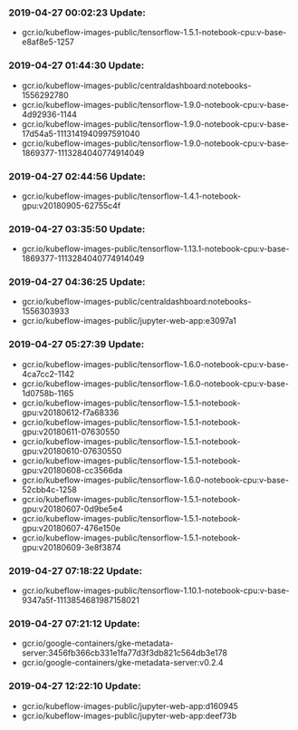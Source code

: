 ### 2019-04-27 00:02:23 Update:

- gcr.io/kubeflow-images-public/tensorflow-1.5.1-notebook-cpu:v-base-e8af8e5-1257
### 2019-04-27 01:44:30 Update:

- gcr.io/kubeflow-images-public/centraldashboard:notebooks-1556292780
- gcr.io/kubeflow-images-public/tensorflow-1.9.0-notebook-cpu:v-base-4d92936-1144
- gcr.io/kubeflow-images-public/tensorflow-1.9.0-notebook-cpu:v-base-17d54a5-1113141940997591040
- gcr.io/kubeflow-images-public/tensorflow-1.9.0-notebook-cpu:v-base-1869377-1113284040774914049
### 2019-04-27 02:44:56 Update:

- gcr.io/kubeflow-images-public/tensorflow-1.4.1-notebook-gpu:v20180905-62755c4f
### 2019-04-27 03:35:50 Update:

- gcr.io/kubeflow-images-public/tensorflow-1.13.1-notebook-cpu:v-base-1869377-1113284040774914049
### 2019-04-27 04:36:25 Update:

- gcr.io/kubeflow-images-public/centraldashboard:notebooks-1556303933
- gcr.io/kubeflow-images-public/jupyter-web-app:e3097a1
### 2019-04-27 05:27:39 Update:

- gcr.io/kubeflow-images-public/tensorflow-1.6.0-notebook-cpu:v-base-4ca7cc2-1142
- gcr.io/kubeflow-images-public/tensorflow-1.6.0-notebook-cpu:v-base-1d0758b-1165
- gcr.io/kubeflow-images-public/tensorflow-1.5.1-notebook-gpu:v20180612-f7a68336
- gcr.io/kubeflow-images-public/tensorflow-1.5.1-notebook-gpu:v20180611-07630550
- gcr.io/kubeflow-images-public/tensorflow-1.5.1-notebook-gpu:v20180610-07630550
- gcr.io/kubeflow-images-public/tensorflow-1.5.1-notebook-gpu:v20180608-cc3566da
- gcr.io/kubeflow-images-public/tensorflow-1.6.0-notebook-cpu:v-base-52cbb4c-1258
- gcr.io/kubeflow-images-public/tensorflow-1.5.1-notebook-gpu:v20180607-0d9be5e4
- gcr.io/kubeflow-images-public/tensorflow-1.5.1-notebook-gpu:v20180607-476e150e
- gcr.io/kubeflow-images-public/tensorflow-1.5.1-notebook-gpu:v20180609-3e8f3874
### 2019-04-27 07:18:22 Update:

- gcr.io/kubeflow-images-public/tensorflow-1.10.1-notebook-cpu:v-base-9347a5f-1113854681987158021
### 2019-04-27 07:21:12 Update:

- gcr.io/google-containers/gke-metadata-server:3456fb366cb331e1fa77d3f3db821c564db3e178
- gcr.io/google-containers/gke-metadata-server:v0.2.4
### 2019-04-27 12:22:10 Update:

- gcr.io/kubeflow-images-public/jupyter-web-app:d160945
- gcr.io/kubeflow-images-public/jupyter-web-app:deef73b
